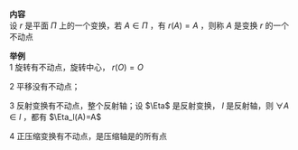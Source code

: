 **内容**  
设 $r$ 是平面 $\Pi$ 上的一个变换，若 $A\in\Pi$ ，有 $r(A)=A$ ，则称 $A$ 是变换 $r$ 的一个不动点  
  
**举例**  
1 旋转有不动点，旋转中心， $r(O)=O$  
  
2 平移没有不动点；  
  
3 反射变换有不动点，整个反射轴；设 $\Eta$ 是反射变换， $l$ 是反射轴，则 $\forall A\in l$ ，都有 $\Eta_l(A)=A$  
  
4 正压缩变换有不动点，是压缩轴是的所有点  
